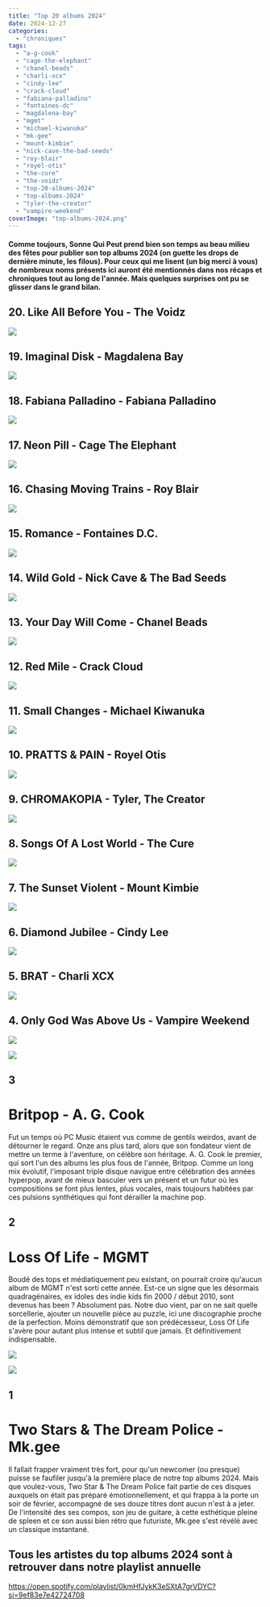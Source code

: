 ```yaml
---
title: "Top 20 albums 2024"
date: 2024-12-27
categories: 
  - "chroniques"
tags: 
  - "a-g-cook"
  - "cage-the-elephant"
  - "chanel-beads"
  - "charli-xcx"
  - "cindy-lee"
  - "crack-cloud"
  - "fabiana-palladino"
  - "fontaines-dc"
  - "magdalena-bay"
  - "mgmt"
  - "michael-kiwanuka"
  - "mk-gee"
  - "mount-kimbie"
  - "nick-cave-the-bad-seeds"
  - "roy-blair"
  - "royel-otis"
  - "the-cure"
  - "the-voidz"
  - "top-20-albums-2024"
  - "top-albums-2024"
  - "tyler-the-creator"
  - "vampire-weekend"
coverImage: "top-albums-2024.png"
---
```


#### Comme toujours, Sonne Qui Peut prend bien son temps au beau milieu des fêtes pour publier son top albums 2024 (on guette les drops de dernière minute, les filous). Pour ceux qui me lisent (un big merci à vous) de nombreux noms présents ici auront été mentionnés dans nos récaps et chroniques tout au long de l'année. Mais quelques surprises ont pu se glisser dans le grand bilan.

<!--more-->

## 20\. Like All Before You - The Voidz

![](images/1200x1200bb-1.jpg)

## 19\. Imaginal Disk - Magdalena Bay

![](images/1200x1200bb-2.jpg)

## 18\. Fabiana Palladino - Fabiana Palladino

![](images/1200x1200bf-60-7.jpg)

## 17\. Neon Pill - Cage The Elephant

![](images/1200x1200bb-3.jpg)

## 16\. Chasing Moving Trains - Roy Blair

![](images/1200x1200bf-60-12.jpg)

## 15\. Romance - Fontaines D.C.

![](images/1200x1200bf-60-10.jpg)

## 14\. Wild Gold - Nick Cave & The Bad Seeds

![](images/1200x1200bf-60-11.jpg)

## 13\. Your Day Will Come - Chanel Beads

![](images/chanel20beads-20your20day20will20come-1.webp)

## 12\. Red Mile - Crack Cloud

![](images/1200x1200bf-60-13.jpg)

## 11\. Small Changes - Michael Kiwanuka

![](images/1200x1200bf-60-14.jpg)

## 10\. PRATTS & PAIN - Royel Otis

![](images/1200x1200bf-60-5.jpg)

## 9\. CHROMAKOPIA - Tyler, The Creator

![](images/1200x1200bf-60-15.jpg)

## 8\. Songs Of A Lost World - The Cure

![](images/1200x1200bf-60-16.jpg)

## 7\. The Sunset Violent - Mount Kimbie

![](images/1200x1200bb-4.jpg)

## 6\. Diamond Jubilee - Cindy Lee

![](images/0037535955_10.jpg)

## 5\. BRAT - Charli XCX

![](images/charli_xcx_-_brat_album_cover.png)

## 4\. Only God Was Above Us - Vampire Weekend

![](images/1200x1200bb-5-1.jpg)

![](images/1200x1200bb-6.jpg)

## 3

# Britpop - A. G. Cook

Fut un temps où PC Music étaient vus comme de gentils weirdos, avant de détourner le regard. Onze ans plus tard, alors que son fondateur vient de mettre un terme à l'aventure, on célèbre son héritage. A. G. Cook le premier, qui sort l'un des albums les plus fous de l'année, Britpop. Comme un long mix évolutif, l'imposant triple disque navigue entre célébration des années hyperpop, avant de mieux basculer vers un présent et un futur où les compositions se font plus lentes, plus vocales, mais toujours habitées par ces pulsions synthétiques qui font dérailler la machine pop.

## 2

# Loss Of Life - MGMT

Boudé des tops et médiatiquement peu existant, on pourrait croire qu'aucun album de MGMT n'est sorti cette année. Est-ce un signe que les désormais quadragénaires, ex idoles des indie kids fin 2000 / début 2010, sont devenus has been ? Absolument pas. Notre duo vient, par on ne sait quelle sorcellerie, ajouter un nouvelle pièce au puzzle, ici une discographie proche de la perfection. Moins démonstratif que son prédécesseur, Loss Of Life s'avère pour autant plus intense et subtil que jamais. Et définitivement indispensable.

![](images/1200x1200bb-7.jpg)

![](images/1200x1200bf-60-4.jpg)

## **1**

# Two Stars & The Dream Police - Mk.gee

Il fallait frapper vraiment très fort, pour qu'un newcomer (ou presque) puisse se faufiler jusqu'à la première place de notre top albums 2024. Mais que voulez-vous, Two Star & The Dream Police fait partie de ces disques auxquels on était pas préparé émotionnellement, et qui frappa à la porte un soir de février, accompagné de ses douze titres dont aucun n'est à a jeter. De l'intensité des ses compos, son jeu de guitare, à cette esthétique pleine de spleen et ce son aussi bien rétro que futuriste, Mk.gee s'est révélé avec un classique instantané.

## Tous les artistes du top albums 2024 sont à retrouver dans notre playlist annuelle

https://open.spotify.com/playlist/0kmHfJykK3eSXtA7grVDYC?si=9ef83e7e42724708
